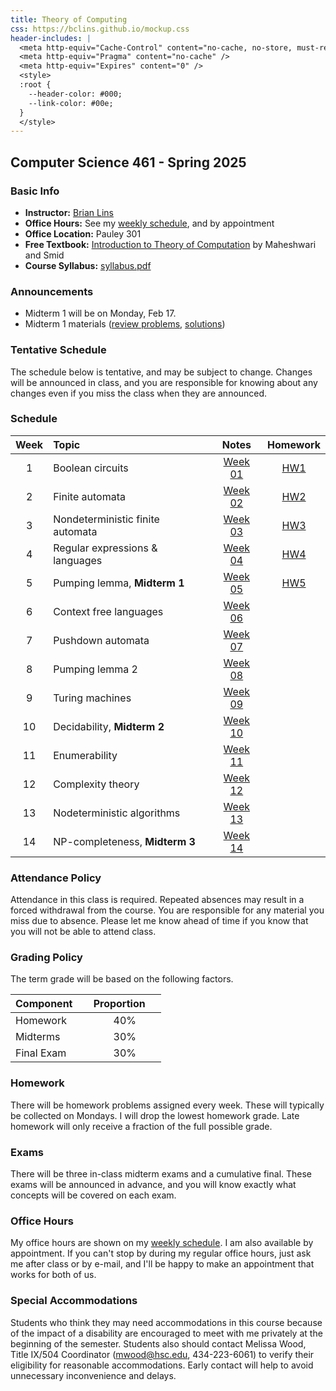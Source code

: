 ```yaml
---
title: Theory of Computing
css: https://bclins.github.io/mockup.css
header-includes: |
  <meta http-equiv="Cache-Control" content="no-cache, no-store, must-revalidate" />
  <meta http-equiv="Pragma" content="no-cache" />
  <meta http-equiv="Expires" content="0" />
  <style>
  :root {
    --header-color:	#000;
    --link-color: #00e;
  }
  </style>
---
```


## Computer Science 461 - Spring 2025

### Basic Info

* **Instructor:** [Brian Lins](http://people.hsc.edu/faculty-staff/blins/) 
* **Office Hours:** See my [weekly schedule](http://people.hsc.edu/faculty-staff/blins/), and by appointment
* **Office Location:** Pauley 301
* **Free Textbook:** [Introduction to Theory of Computation](https://cglab.ca/~michiel/TheoryOfComputation/TheoryOfComputation.pdf) by Maheshwari and Smid 
* **Course Syllabus:** [syllabus.pdf](syllabus.pdf)


### Announcements

* Midterm 1 will be on Monday, Feb 17.
* Midterm 1 materials ([review problems](midterm1review.pdf), [solutions](midterm1reviewSolutions.pdf))

### Tentative Schedule

The schedule below is tentative, and may be subject to change. Changes will be announced in class, and you are responsible for knowing about any changes even if you miss the class when they are announced. 

### Schedule 

Week | Topic                      | Notes | Homework 
:---:|:---------------------------|:-----:|:--------:
1  | Boolean circuits                                     | [Week 01](notes.html#week-1-notes)  | [HW1](HW/HW1.pdf)
2  | Finite automata                                      | [Week 02](notes.html#week-2-notes)  | [HW2](HW/HW2.pdf)
3  | Nondeterministic finite automata                     | [Week 03](notes.html#week-3-notes)  | [HW3](HW/HW3.pdf)
4  | Regular expressions & languages                      | [Week 04](notes.html#week-4-notes)  | [HW4](HW/HW4.pdf)
5  | Pumping lemma, **Midterm 1**                         | [Week 05](notes.html#week-5-notes)  | [HW5](HW/HW5.pdf)
6  | Context free languages                               | [Week 06](notes.html#week-6-notes)  | 
7  | Pushdown automata                                    | [Week 07](notes.html#week-7-notes)  | 
8  | Pumping lemma 2                                      | [Week 08](notes.html#week-8-notes)  | 
9  | Turing machines                                      | [Week 09](notes.html#week-9-notes)  | 
10 | Decidability, **Midterm 2**                          | [Week 10](notes.html#week-10-notes) | 
11 | Enumerability                                        | [Week 11](notes.html#week-11-notes) | 
12 | Complexity theory                                    | [Week 12](notes.html#week-12-notes) | 
13 | Nodeterministic algorithms                           | [Week 13](notes.html#week-13-notes) | 
14 | NP-completeness, **Midterm 3**                       | [Week 14](notes.html#week-14-notes) | 


### Attendance Policy

Attendance in this class is required. Repeated absences may result in a forced withdrawal from the course. You are responsible for any material you miss due to absence. Please let me know ahead of time if you know that you will not be able to attend class.

### Grading Policy

The term grade will be based on the following factors.

| Component &nbsp; &nbsp;  | Proportion  &nbsp; &nbsp;|
| :--- | :---: |
| Homework | 40% | 
| Midterms | 30% |
| Final Exam | 30% |  

### Homework

There will be homework problems assigned every week. These will typically be collected on Mondays. I will drop the lowest homework grade. Late homework will only receive a fraction of the full possible grade. 

### Exams

There will be three in-class midterm exams and a cumulative final. These exams will be announced in advance, and you will know exactly what concepts will be covered on each exam.  


### Office Hours

My office hours are shown on my [weekly schedule](http://people.hsc.edu/faculty-staff/blins/).  I am also available by appointment. If you can't stop by during my regular office hours, just ask me after class or by e-mail, and I'll be happy to make an appointment that works for both of us.  


### Special Accommodations

Students who think they may need accommodations in this course because of the impact of a disability are encouraged to meet with me privately at the beginning of the semester. Students also should contact Melissa Wood, Title IX/504 Coordinator (mwood@hsc.edu, 434-223-6061) to verify their eligibility for reasonable accommodations. Early contact will help to avoid unnecessary inconvenience and delays.




<br>
<br>
<br>
<br>
<br>
<br>
<br>
<br>
